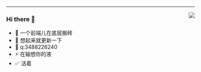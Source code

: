 ---

<img align="right" src="https://github-readme-stats.vercel.app/api?username=chen-zuo&show_icons=true">

### Hi there 👋


- 🔭  一个前端儿在底层搬砖
- 🌱  想起来就更新一下
- 💬  q:3488226240
- ⚡ 在输想你的液
- ✅ 活着

